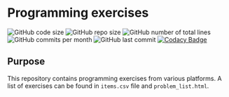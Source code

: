 # Programming exercises

<!-- Badges -->
<!-- Username: Jankol643 -->
<!-- Repository: exercises -->
![GitHub code size](https://img.shields.io/github/languages/code-size/Jankol643/exercises)
![GitHub repo size](https://img.shields.io/github/repo-size/Jankol643/exercises)
![GitHub number of total lines](https://img.shields.io/tokei/lines/github/Jankol643/exercises)
![GitHub commits per month ](https://img.shields.io/github/commit-activity/m/Jankol643/exercises)
![GitHub last commit ](https://img.shields.io/github/last-commit/Jankol643/exercises)
[![Codacy Badge](https://app.codacy.com/project/badge/Grade/1559ad0485034f5fb1a85e14b2d7fdcd)](https://www.codacy.com/gh/Jankol643/exercises/dashboard?utm_source=github.com&amp;utm_medium=referral&amp;utm_content=Jankol643/exercises&amp;utm_campaign=Badge_Grade)

## Purpose

This repository contains programming exercises from various platforms.
A list of exercises can be found in ```items.csv``` file and ```problem_list.html```.

